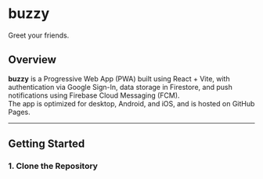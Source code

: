 # buzzy

Greet your friends.

## Overview

**buzzy** is a Progressive Web App (PWA) built using React + Vite, with authentication via Google Sign-In, data storage in Firestore, and push notifications using Firebase Cloud Messaging (FCM).  
The app is optimized for desktop, Android, and iOS, and is hosted on GitHub Pages.

---

## Getting Started

### 1. Clone the Repository
